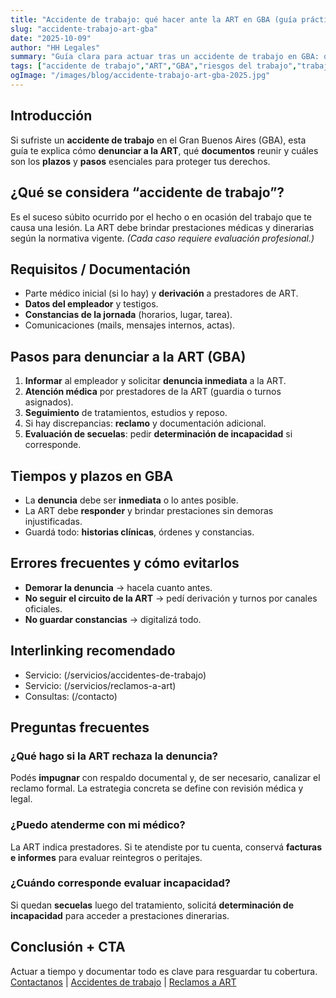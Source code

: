```yaml
---
title: "Accidente de trabajo: qué hacer ante la ART en GBA (guía práctica 2025)"
slug: "accidente-trabajo-art-gba"
date: "2025-10-09"
author: "HH Legales"
summary: "Guía clara para actuar tras un accidente de trabajo en GBA: denuncia a la ART, plazos, documentación y pasos clave para tu cobertura."
tags: ["accidente de trabajo","ART","GBA","riesgos del trabajo","trabajadores"]
ogImage: "/images/blog/accidente-trabajo-art-gba-2025.jpg"
---
```


## Introducción
Si sufriste un **accidente de trabajo** en el Gran Buenos Aires (GBA), esta guía te explica cómo **denunciar a la ART**, qué **documentos** reunir y cuáles son los **plazos** y **pasos** esenciales para proteger tus derechos.

## ¿Qué se considera “accidente de trabajo”?
Es el suceso súbito ocurrido por el hecho o en ocasión del trabajo que te causa una lesión. La ART debe brindar prestaciones médicas y dinerarias según la normativa vigente. *(Cada caso requiere evaluación profesional.)*

## Requisitos / Documentación
- Parte médico inicial (si lo hay) y **derivación** a prestadores de ART.  
- **Datos del empleador** y testigos.  
- **Constancias de la jornada** (horarios, lugar, tarea).  
- Comunicaciones (mails, mensajes internos, actas).

## Pasos para denunciar a la ART (GBA)
1. **Informar** al empleador y solicitar **denuncia inmediata** a la ART.  
2. **Atención médica** por prestadores de la ART (guardia o turnos asignados).  
3. **Seguimiento** de tratamientos, estudios y reposo.  
4. Si hay discrepancias: **reclamo** y documentación adicional.  
5. **Evaluación de secuelas**: pedir **determinación de incapacidad** si corresponde.

## Tiempos y plazos en GBA
- La **denuncia** debe ser **inmediata** o lo antes posible.  
- La ART debe **responder** y brindar prestaciones sin demoras injustificadas.  
- Guardá todo: **historias clínicas**, órdenes y constancias.

## Errores frecuentes y cómo evitarlos
- **Demorar la denuncia** → hacela cuanto antes.  
- **No seguir el circuito de la ART** → pedí derivación y turnos por canales oficiales.  
- **No guardar constancias** → digitalizá todo.

## Interlinking recomendado
- Servicio: (/servicios/accidentes-de-trabajo)  
- Servicio: (/servicios/reclamos-a-art)  
- Consultas: (/contacto)

## Preguntas frecuentes
### ¿Qué hago si la ART rechaza la denuncia?
Podés **impugnar** con respaldo documental y, de ser necesario, canalizar el reclamo formal. La estrategia concreta se define con revisión médica y legal.

### ¿Puedo atenderme con mi médico?
La ART indica prestadores. Si te atendiste por tu cuenta, conservá **facturas e informes** para evaluar reintegros o peritajes.

### ¿Cuándo corresponde evaluar incapacidad?
Si quedan **secuelas** luego del tratamiento, solicitá **determinación de incapacidad** para acceder a prestaciones dinerarias.

## Conclusión + CTA
Actuar a tiempo y documentar todo es clave para resguardar tu cobertura.  
[Contactanos](/contacto) | [Accidentes de trabajo](/servicios/accidentes-de-trabajo) | [Reclamos a ART](/servicios/reclamos-a-art)
